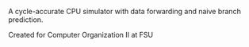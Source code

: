 A cycle-accurate CPU simulator with data forwarding and naive branch prediction.

Created for Computer Organization II at FSU
